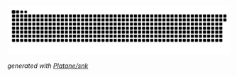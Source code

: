 <picture>
  <source media="(prefers-color-scheme: dark)" srcset="https://raw.githubusercontent.com/pangeran-droid/pangeran-droid/output/github-contribution-grid-snake-dark.svg">
  <source media="(prefers-color-scheme: light)" srcset="https://raw.githubusercontent.com/pangeran-droid/pangeran-droid/output/github-contribution-grid-snake.svg">
  <img alt="github contribution grid snake animation" src="https://raw.githubusercontent.com/pangeran-droid/pangeran-droid/output/github-contribution-grid-snake.svg">
</picture>

_generated with [Platane/snk](https://github.com/Platane/snk)_
